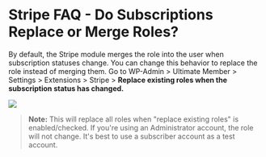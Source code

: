 ---
---
# Stripe FAQ - Do Subscriptions Replace or Merge Roles?
 By default, the Stripe module merges the role into the user when subscription statuses change. You can change this behavior to replace the role instead of merging them. Go to WP-Admin &gt; Ultimate Member &gt; Settings &gt; Extensions &gt; Stripe &gt; <strong>Replace existing roles when the subscription status has changed.</strong>

  ![](https://s3.amazonaws.com/helpscout.net/docs/assets/561c96629033600a7a36d662/images/6539bbd2e4e85872dc277747/file-Vo6OUtTSoV.png)

> <strong>Note:</strong> This will replace all roles when "replace existing roles" is enabled/checked. If you're using an Administrator account, the role will not change. It's best to use a subscriber account as a test account.
